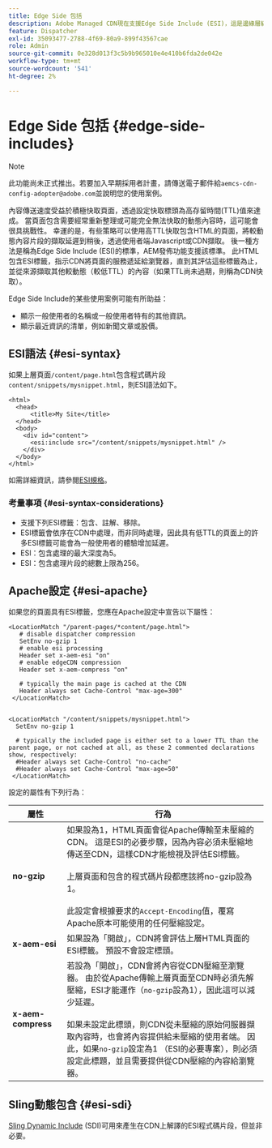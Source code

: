```yaml
---
title: Edge Side 包括
description: Adobe Managed CDN現在支援Edge Side Include (ESI)，這是邊緣層級動態網頁內容組合的標籤語言。
feature: Dispatcher
exl-id: 35093477-2788-4f69-80a9-899f43567cae
role: Admin
source-git-commit: 0e328d013f3c5b9b965010e4e410b6fda2de042e
workflow-type: tm+mt
source-wordcount: '541'
ht-degree: 2%

---
```


# Edge Side 包括 {#edge-side-includes}

>[!NOTE]
>此功能尚未正式推出。若要加入早期採用者計畫，請傳送電子郵件給`aemcs-cdn-config-adopter@adobe.com`並說明您的使用案例。

內容傳送速度受益於積極快取頁面，透過設定快取標頭為高存留時間(TTL)值來達成。 當頁面包含需要經常重新整理或可能完全無法快取的動態內容時，這可能會很具挑戰性。 幸運的是，有些策略可以使用高TTL快取包含HTML的頁面，將較動態內容片段的擷取延遲到稍後，透過使用者端Javascript或CDN擷取。 後一種方法是稱為Edge Side Include (ESI)的標準，AEM發佈功能支援該標準。 此HTML包含ESI標籤，指示CDN將頁面的服務遞延給瀏覽器，直到其評估這些標籤為止，並從來源擷取其他較動態（較低TTL）的內容（如果TTL尚未過期，則稱為CDN快取）。

Edge Side Include的某些使用案例可能有所助益：

* 顯示一般使用者的名稱或一般使用者特有的其他資訊。
* 顯示最近資訊的清單，例如新聞文章或股價。

## ESI語法 {#esi-syntax}

如果上層頁面`/content/page.html`包含程式碼片段`content/snippets/mysnippet.html`，則ESI語法如下。

```
<html>
  <head>
      <title>My Site</title>
  </head>
  <body>
    <div id="content">
      <esi:include src="/content/snippets/mysnippet.html" />
    </div>
  </body>
</html>
```

如需詳細資訊，請參閱[ESI規格](https://www.w3.org/TR/esi-lang/)。

### 考量事項 {#esi-syntax-considerations}

* 支援下列ESI標籤：包含、註解、移除。
* ESI標籤會依序在CDN中處理，而非同時處理，因此具有低TTL的頁面上的許多ESI標籤可能會為一般使用者的體驗增加延遲。
* ESI：包含處理的最大深度為5。
* ESI：包含處理片段的總數上限為256。


## Apache設定 {#esi-apache}

如果您的頁面具有ESI標籤，您應在Apache設定中宣告以下屬性：

```
<LocationMatch "/parent-pages/*content/page.html">
   # disable dispatcher compression
   SetEnv no-gzip 1
   # enable esi processing 
   Header set x-aem-esi "on"
   # enable edgeCDN compression
   Header set x-aem-compress "on"

   # typically the main page is cached at the CDN
   Header always set Cache-Control "max-age=300"
 </LocationMatch>


<LocationMatch "/content/snippets/mysnippet.html">
  SetEnv no-gzip 1

  # typically the included page is either set to a lower TTL than the parent page, or not cached at all, as these 2 commented declarations show, respectively:
  #Header always set Cache-Control "no-cache"
  #Header always set Cache-Control "max-age=50"
 </LocationMatch> 
```

設定的屬性有下列行為：

| 屬性 | 行為 |
|-----------|--------------------------|
| **no-gzip** | 如果設為1，HTML頁面會從Apache傳輸至未壓縮的CDN。 這是ESI的必要步驟，因為內容必須未壓縮地傳送至CDN，這樣CDN才能檢視及評估ESI標籤。<br/><br/>上層頁面和包含的程式碼片段都應該將no-gzip設為1。<br/><br/>此設定會根據要求的`Accept-Encoding`值，覆寫Apache原本可能使用的任何壓縮設定。 |
| **x-aem-esi** | 如果設為「開啟」，CDN將會評估上層HTML頁面的ESI標籤。  預設不會設定標頭。 |
| **x-aem-compress** | 若設為「開啟」，CDN會將內容從CDN壓縮至瀏覽器。 由於從Apache傳輸上層頁面至CDN時必須先解壓縮，ESI才能運作（`no-gzip`設為1），因此這可以減少延遲。<br/><br/>如果未設定此標頭，則CDN從未壓縮的原始伺服器擷取內容時，也會將內容提供給未壓縮的使用者端。 因此，如果`no-gzip`設定為1 （ESI的必要專案），則必須設定此標題，並且需要提供從CDN壓縮的內容給瀏覽器。 |

## Sling動態包含 {#esi-sdi}

[Sling Dynamic Include](https://sling.apache.org/documentation/bundles/dynamic-includes.html) (SDI)可用來產生在CDN上解譯的ESI程式碼片段，但並非必要。
